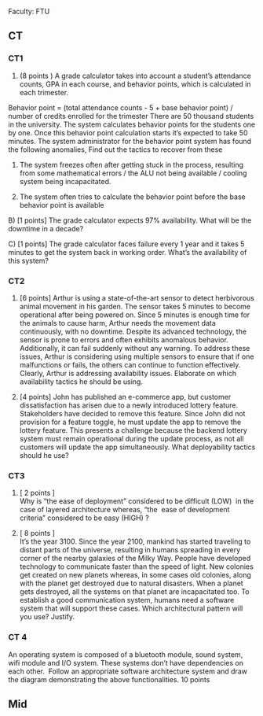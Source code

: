 
Faculty: FTU
## CT

### CT1
1. (8 points ) A grade calculator takes into account a student’s attendance counts, GPA in each course, and behavior points, which is calculated in each trimester. 
    

Behavior point = (total attendance counts - 5 + base behavior point) / number of credits enrolled for the trimester There are 50 thousand students in the university. The system calculates behavior points for the students one by one. Once this behavior point calculation starts it’s expected to take 50 minutes. The system administrator for the behavior point system has found the following anomalies, Find out the tactics to recover from these

1. The system freezes often after getting stuck in the process, resulting from some mathematical errors / the ALU not being available / cooling system being incapacitated. 
    
2. The system often tries to calculate the behavior point before the base behavior point is available
    

B) [1 points] The grade calculator expects 97% availability. What will be the downtime in a decade? 

C) [1 points] The grade calculator faces failure every 1 year and it takes 5 minutes to get the system back in working order. What’s the availability of this system?


### CT2
1. [6 points] Arthur is using a state-of-the-art sensor to detect herbivorous animal movement in his garden. The sensor takes 5 minutes to become operational after being powered on. Since 5 minutes is enough time for the animals to cause harm, Arthur needs the movement data continuously, with no downtime. Despite its advanced technology, the sensor is prone to errors and often exhibits anomalous behavior. Additionally, it can fail suddenly without any warning. To address these issues, Arthur is considering using multiple sensors to ensure that if one malfunctions or fails, the others can continue to function effectively. Clearly, Arthur is addressing availability issues. Elaborate on which availability tactics he should be using.
    
2. [4 points] John has published an e-commerce app, but customer dissatisfaction has arisen due to a newly introduced lottery feature. Stakeholders have decided to remove this feature. Since John did not provision for a feature toggle, he must update the app to remove the lottery feature. This presents a challenge because the backend lottery system must remain operational during the update process, as not all customers will update the app simultaneously. What deployability tactics should he use?

### CT3
1. [ 2 points ]  
    Why is “the ease of deployment” considered to be difficult (LOW)  in the case of layered architecture whereas, “the  ease of development criteria” considered to be easy (HIGH) ?
    
2. [ 8 points ]  
    It’s the year 3100. Since the year 2100, mankind has started traveling to distant parts of the universe, resulting in humans spreading in every corner of the nearby galaxies of the Milky Way. People have developed technology to communicate faster than the speed of light. New colonies get created on new planets whereas, in some cases old colonies, along with the planet get destroyed due to natural disasters. When a planet gets destroyed, all the systems on that planet are incapacitated too. To establish a good communication system, humans need a software system that will support these cases. Which architectural pattern will you use? Justify.
### CT 4
An operating system is composed of a bluetooth module, sound system, wifi module and I/O system. These systems don’t have dependencies on each other.  Follow an appropriate software architecture system and draw the diagram demonstrating the above functionalities. 10 points

## Mid
